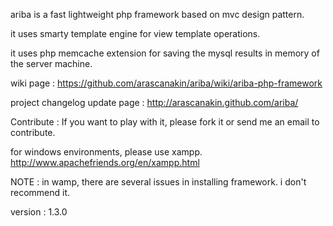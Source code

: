 ariba is a fast lightweight php framework based on mvc design pattern.

it uses smarty template engine for view template operations. 

it uses php memcache extension for saving the mysql results in memory of the server machine.

wiki page : https://github.com/arascanakin/ariba/wiki/ariba-php-framework

project changelog update page : http://arascanakin.github.com/ariba/

Contribute : If you want to play with it, please fork it or send me an email to contribute.

for windows environments, please use xampp. http://www.apachefriends.org/en/xampp.html

NOTE : in wamp, there are several issues in installing framework. i don't recommend it.

version : 1.3.0
